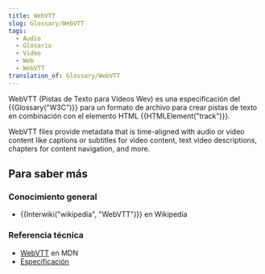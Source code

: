 ```yaml
---
title: WebVTT
slug: Glossary/WebVTT
tags:
  - Audio
  - Glosario
  - Video
  - Web
  - WebVTT
translation_of: Glossary/WebVTT
---
```


WebVTT (Pistas de Texto para Videos Wev) es una especificación del {{Glossary("W3C")}} para un formato de archivo para crear pistas de texto en combinación con el elemento HTML {{HTMLElement("track")}}.

WebVTT files provide metadata that is time-aligned with audio or video content like captions or subtitles for video content, text video descriptions, chapters for content navigation, and more.

## Para saber más

### Conocimiento general

- {{Interwiki("wikipedia", "WebVTT")}} en Wikipedia

### Referencia técnica

- [WebVTT](/en-US/docs/Web/API/Web_Video_Text_Tracks_Format) en MDN
- [Especificación](https://www.w3.org/TR/webvtt1/)
